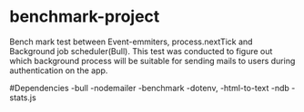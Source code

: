 # benchmark-project

Bench mark test between Event-emmiters, process.nextTick and Background job scheduler(Bull).
This test was conducted to figure out which background process will be suitable for sending mails to users during authentication on the app.

#Dependencies
-bull
-nodemailer
-benchmark
-dotenv,
-html-to-text
-ndb
-stats.js
